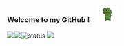 ###  Welcome to my GitHub !　<img alt="GIF" src="https://github.com/suzusou/suzusou/blob/main/pepefrg-4.gif" width="10%" />

<a href="https://github.com/anuraghazra/github-readme-stats">
  <img align="left" src="https://github-readme-stats.vercel.app/api?username=suzusou&count_private=true&show_icons=true" />
</a>
<a href="https://github.com/anuraghazra/github-readme-stats">
  <img align="left" src="https://github-readme-stats.vercel.app/api/top-langs/?username=suzusou" />
</a>
<img alt="status" src="https://github-profile-summary-cards.vercel.app/api/cards/profile-details?username=suzusou&theme=default" />
 <img src="https://komarev.com/ghpvc/?username=suzusou&color=lightgrey"/>


<!--
**suzusou/suzusou** is a ✨ _special_ ✨ repository because its `README.md` (this file) appears on your GitHub profile..

Here are some ideas to get you started:

- 🔭 I’m currently working on ...
- 🌱 I’m currently learning ...
- 👯 I’m looking to collaborate on ...
- 🤔 I’m looking for help with ...
- 💬 Ask me about ...
- 📫 How to reach me: ...
- 😄 Pronouns: ...
- ⚡ Fun fact: ...

-->
